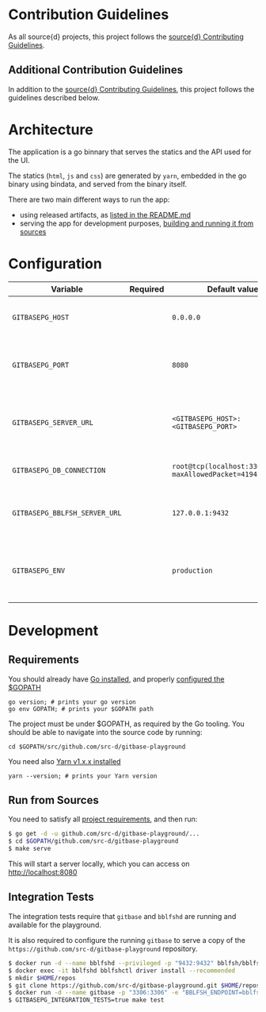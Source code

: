 # Contribution Guidelines

As all source{d} projects, this project follows the
[source{d} Contributing Guidelines](https://github.com/src-d/guide/blob/master/engineering/documents/CONTRIBUTING.md).


## Additional Contribution Guidelines

In addition to the [source{d} Contributing Guidelines](https://github.com/src-d/guide/blob/master/engineering/documents/CONTRIBUTING.md),
this project follows the guidelines described below.


# Architecture

The application is a go binnary that serves the statics and the API used for the UI.

The statics (`html`, `js` and `css`) are generated by `yarn`, embedded in the go binary using bindata, and served from the binary itself.

There are two main different ways to run the app:

- using released artifacts, as [listed in the README.md](../README.md#run-the-playground)
- serving the app for development purposes, [building and running it from sources](#run-from-sources)


# Configuration

| Variable | Required | Default value | Meaning |
| -- | -- | -- | -- |
| `GITBASEPG_HOST` | | `0.0.0.0` | IP address to bind the HTTP server |
| `GITBASEPG_PORT` | | `8080` | Port address to bind the HTTP server |
| `GITBASEPG_SERVER_URL` | | `<GITBASEPG_HOST>:<GITBASEPG_PORT>` | URL used to access the application (i.e. public hostname) |
| `GITBASEPG_DB_CONNECTION` | | `root@tcp(localhost:3306)/none?maxAllowedPacket=4194304` | gitbase connection string |
| `GITBASEPG_BBLFSH_SERVER_URL` | | `127.0.0.1:9432` | Address where bblfsh server is listening |
| `GITBASEPG_ENV` | | `production` | Sets the log level. Use `dev` to enable debug log messages |


# Development

## Requirements

You should already have [Go installed](https://golang.org/doc/install#install), and properly [configured the $GOPATH](https://github.com/golang/go/wiki/SettingGOPATH)

```
go version; # prints your go version
go env GOPATH; # prints your $GOPATH path
```

The project must be under $GOPATH, as required by the Go tooling.
You should be able to navigate into the source code by running:

```
cd $GOPATH/src/github.com/src-d/gitbase-playground
```

You need also [Yarn v1.x.x installed](https://yarnpkg.com/en/docs/install)

```
yarn --version; # prints your Yarn version
```


## Run from Sources

You need to satisfy all [project requirements](#requirements), and then run:

```bash
$ go get -d -u github.com/src-d/gitbase-playground/...
$ cd $GOPATH/github.com/src-d/gitbase-playground
$ make serve
```

This will start a server locally, which you can access on [http://localhost:8080](http://localhost:8080)


## Integration Tests

The integration tests require that `gitbase` and `bblfshd` are running and available for the playground.

It is also required to configure the running `gitbase` to serve a copy of the `https://github.com/src-d/gitbase-playground` repository.

```bash
$ docker run -d --name bblfshd --privileged -p "9432:9432" bblfsh/bblfshd
$ docker exec -it bblfshd bblfshctl driver install --recommended
$ mkdir $HOME/repos
$ git clone https://github.com/src-d/gitbase-playground.git $HOME/repos/gitbase-playground
$ docker run -d --name gitbase -p "3306:3306" -e "BBLFSH_ENDPOINT=bblfshd:9432" --volume $HOME/repos:/opt/repos --link bblfshd srcd/gitbase
$ GITBASEPG_INTEGRATION_TESTS=true make test
```

